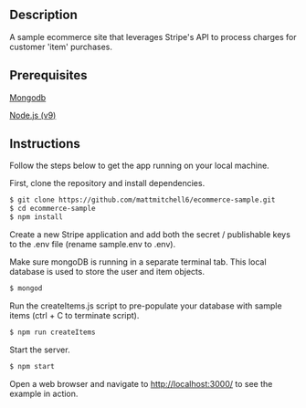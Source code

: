 ## Description

A sample ecommerce site that leverages Stripe's API to process charges for customer 'item' purchases.

## Prerequisites
[Mongodb](https://treehouse.github.io/installation-guides/mac/mongo-mac.html)

[Node.js (v9)](https://nodejs.org/en/)

## Instructions

Follow the steps below to get the app running on your local machine.

First, clone the repository and install dependencies.
```bash
$ git clone https://github.com/mattmitchell6/ecommerce-sample.git
$ cd ecommerce-sample
$ npm install
```

Create a new Stripe application and add both the secret / publishable keys to the .env file (rename sample.env to .env).

Make sure mongoDB is running in a separate terminal tab. This local database is used to store the user and item objects.

```bash
$ mongod
```

Run the createItems.js script to pre-populate your database with sample items (ctrl + C to terminate script).

```bash
$ npm run createItems
```

Start the server.

```bash
$ npm start
```

Open a web browser and navigate to [http://localhost:3000/](http://127.0.0.1:3000/)
to see the example in action.
